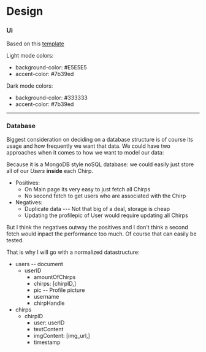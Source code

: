 # Design
### Ui
Based on this [template](https://www.figma.com/file/gKZoWoleFgP35xvYu83Y2l/Portfolio-UI---Web-%26-Mobile?node-id=138%3A70)

Light mode colors:
- background-color: #E5E5E5
- accent-color: #7b39ed

Dark mode colors:
- background-color: #333333
- accent-color: #7b39ed
---
### Database
Biggest consideration on deciding on a database structure is of course its usage and how frequently we want that data.
We could have two approaches when it comes to how we want to model our data:

Because it is a MongoDB style noSQL database: we could easily just store all of our *Users* **inside** each Chirp.
- Positives:
    - On Main page its very easy to just fetch all Chirps
    - No second fetch to get users who are associated with the Chirp
- Negatives:
    - Duplicate data --- Not that big of a deal, storage is cheap
    - Updating the profilepic of User would require updating all Chirps

But I think the negatives outway the positives and I don't think a second fetch would inpact the performance too much. Of course that can easily be tested.

That is why I will go with a normalized datastructure:
- users -- document
    - userID
        - amountOfChirps
        - chirps: \[chirpID,\]
        - pic -- Profile picture
        - username
        - chirpHandle
- chirps
    - chirpID
        - user: userID
        - textContent
        - imgContent: \[img_url,\]
        - timestamp